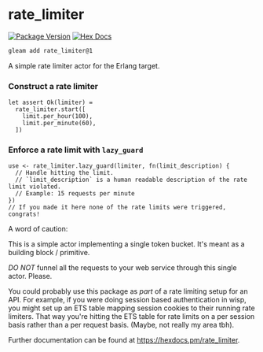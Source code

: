# rate_limiter

[![Package Version](https://img.shields.io/hexpm/v/rate_limiter)](https://hex.pm/packages/rate_limiter)
[![Hex Docs](https://img.shields.io/badge/hex-docs-ffaff3)](https://hexdocs.pm/rate_limiter/)

```sh
gleam add rate_limiter@1
```

A simple rate limiter actor for the Erlang target. 


### Construct a rate limiter
```gleam
let assert Ok(limiter) =
  rate_limiter.start([
    limit.per_hour(100),
    limit.per_minute(60),
  ])
```

### Enforce a rate limit with `lazy_guard`
```gleam
use <- rate_limiter.lazy_guard(limiter, fn(limit_description) { 
  // Handle hitting the limit. 
  // `limit_description` is a human readable description of the rate limit violated.
  // Example: 15 requests per minute
})
// If you made it here none of the rate limits were triggered, congrats!
```

A word of caution: 

This is a simple actor implementing a single token bucket. It's meant as a building block / primitive.

*DO NOT* funnel all the requests to your web service through this single actor. Please.

You could probably use this package as *part* of a rate limiting setup for an API. For example, if you were doing
session based authentication in wisp, you might set up an ETS table mapping session cookies to their running rate limiters.
That way you're hitting the ETS table for rate limits on a per session basis rather than a per request basis.
(Maybe, not really my area tbh).

Further documentation can be found at <https://hexdocs.pm/rate_limiter>.
